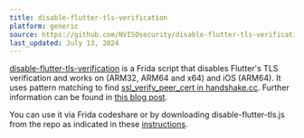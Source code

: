 ```yaml
---
title: disable-flutter-tls-verification
platform: generic
source: https://github.com/NVISOsecurity/disable-flutter-tls-verification
last_updated: July 13, 2024
---
```


[disable-flutter-tls-verification](https://github.com/NVISOsecurity/disable-flutter-tls-verification) is a Frida script that disables Flutter's TLS verification and works on (ARM32, ARM64 and x64) and iOS (ARM64). It uses pattern matching to find [ssl_verify_peer_cert in handshake.cc](https://github.com/google/boringssl/blob/master/ssl/handshake.cc#L323). Further information can be found in [this blog post](https://blog.nviso.eu/2022/08/18/intercept-flutter-traffic-on-ios-and-android-http-https-dio-pinning/).

You can use it via Frida codeshare or by downloading disable-flutter-tls.js from the repo as indicated in these [instructions](https://github.com/NVISOsecurity/disable-flutter-tls-verification).

